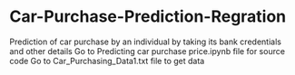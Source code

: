 # Car-Purchase-Prediction-Regration
Prediction of car purchase by an individual by taking its bank credentials and other details
Go to Predicting car purchase price.ipynb file for source code
Go to Car_Purchasing_Data1.txt file to get data
